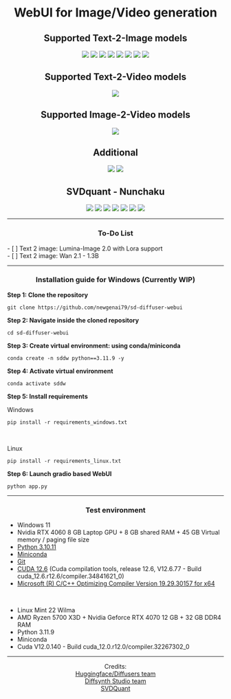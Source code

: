 <h1 align='center'>WebUI for Image/Video generation</h1>

<h2 align='center'>Supported Text-2-Image models</h2>
<div align='center'>
	<a href='https://huggingface.co/Alpha-VLLM/Lumina-Image-2.0'><img src='https://img.shields.io/badge/Lumina_Image_2.0-blue'></a>
    <a href='https://github.com/NVlabs/Sana'><img src='https://img.shields.io/badge/Sana_1K_2K_4K-red'></a>
	<a href='https://github.com/Tencent/HunyuanDiT'><img src='https://img.shields.io/badge/HunyuanDIT-blue'></a>
	<a href='https://github.com/THUDM/CogView3'><img src='https://img.shields.io/badge/CogView_3_Plus-red'></a>
	<a href='https://huggingface.co/Alpha-VLLM/Lumina-Next-SFT-diffusers'><img src='https://img.shields.io/badge/Lumina_Next_SFT-blue'></a>
	<a href='https://github.com/ai-forever/Kandinsky-3'><img src='https://img.shields.io/badge/Kandinsky3-red'></a>
	<a href='https://huggingface.co/fal/AuraFlow-v0.3'><img src='https://img.shields.io/badge/AuraFlow_0.3-blue'></a>
	<a href='https://github.com/Wan-Video/Wan2.1'><img src='https://img.shields.io/badge/Wan_2.1_1.3B-red'></a>
</div>

<h2 align='center'>Supported Text-2-Video models</h2>
<div align='center'>
	<a href='https://github.com/Wan-Video/Wan2.1'><img src='https://img.shields.io/badge/Wan_2.1_1.3B-red'></a>
</div>

<h2 align='center'>Supported Image-2-Video models</h2>
<div align='center'>
    <a href='https://github.com/Lightricks/LTX-Video'><img src='https://img.shields.io/badge/LTX_Video_0.9.1-blue'></a>
</div>

<!--h2 align='center'>Supported Video-2-Video models</h2>
<div align='center'>
    <a href='https://github.com/THUDM/CogVideo'><img src='https://img.shields.io/badge/CogVideoX-blue'></a>
	<a href='https://huggingface.co/alibaba-pai/CogVideoX-Fun-V1.1-5b-Pose'><img src='https://img.shields.io/badge/CogVideoX_Fun_Pose-red'></a>
</div-->
<h2 align='center'>Additional</h2>
<div align='center'>
    <img src='https://img.shields.io/badge/Video_interpolation+upscaler-blue'></a>
	<img src='https://img.shields.io/badge/Image_generation_info-red'></a>
</div>

<h2 align='center'>SVDquant - Nunchaku</h2>
<div align='center'>
    <img src='https://img.shields.io/badge/Flux.1_dev-blue'>
	<img src='https://img.shields.io/badge/Flux.1_schnell-red'>
	<img src='https://img.shields.io/badge/Flux.1_dev_Canny-blue'>
	<img src='https://img.shields.io/badge/Flux.1_dev_Depth-red'>
	<img src='https://img.shields.io/badge/Flux.1_dev_Fill-blue'>
	<img src='https://img.shields.io/badge/Flux.1_dev_Redux-red'>
	<a href='https://huggingface.co/shuttleai/shuttle-jaguar'><img src='https://img.shields.io/badge/Shuttle_jaguar-blue'></a>
</div>
<hr />

<!--p align="center">
    <img src="https://huggingface.co/datasets/newgenai79/Windows_wheels/resolve/main/img/1.png" width="800"/>
    <img src="https://huggingface.co/datasets/newgenai79/Windows_wheels/resolve/main/img/2.png" width="800"/>
    <img src="https://huggingface.co/datasets/newgenai79/Windows_wheels/resolve/main/img/3.png" width="800"/>
<p>
<hr /-->


<h3 align='center'>To-Do List</h3>
- [ ] Text 2 image: Lumina-Image 2.0 with Lora support<br />
- [ ] Text 2 image: Wan 2.1 - 1.3B<br />

<hr />
<h3 align='center'>Installation guide for Windows (Currently WIP)</h3>

<b>Step 1: Clone the repository</b>
```	
git clone https://github.com/newgenai79/sd-diffuser-webui
```

<b>Step 2: Navigate inside the cloned repository</b>
```	
cd sd-diffuser-webui
```

<b>Step 3: Create virtual environment: using conda/miniconda</b>

```	
conda create -n sddw python==3.11.9 -y
```
<b>Step 4: Activate virtual environment</b>
```	
conda activate sddw
```

<b>Step 5: Install requirements</b>

Windows
```
pip install -r requirements_windows.txt
```

<br />

Linux
```
pip install -r requirements_linux.txt
```

<b>Step 6: Launch gradio based WebUI</b>
```	
python app.py
```

<hr />
<h3 align='center'>Test environment</h3>
<ul>
	<li>Windows 11</li>
	<li>Nvidia RTX 4060 8 GB Laptop GPU + 8 GB shared RAM + 45 GB Virtual memory / paging file size</li>
	<li><a href="https://www.python.org/downloads/release/python-31011/" target="_blank">Python 3.10.11</a></li>
	<li><a href="https://docs.anaconda.com/miniconda/" target="_blank">Miniconda</a></li>
	<li><a href="https://git-scm.com/" target="_blank">Git</a></li>
	<li><a href="https://developer.nvidia.com/cuda-downloads" target="_blank">CUDA 12.6</a> (Cuda compilation tools, release 12.6, V12.6.77 - Build cuda_12.6.r12.6/compiler.34841621_0)</li>
	<li><a href="https://visualstudio.microsoft.com/vs/community/" target="_blank">Microsoft (R) C/C++ Optimizing Compiler Version 19.29.30157 for x64</a></li>
</ul>
<br />
<ul>
	<li>Linux Mint 22 Wilma</li>
	<li>AMD Ryzen 5700 X3D + Nvidia Geforce RTX 4070 12 GB + 32 GB DDR4 RAM</li>
	<li>Python 3.11.9</li>
	<li>Miniconda</li>
	<li>Cuda V12.0.140 - Build cuda_12.0.r12.0/compiler.32267302_0</li>
</ul>
<hr />
<div align='center'>
Credits: 
<br />
<a href='https://github.com/huggingface/diffusers' target='_blank'>Huggingface/Diffusers team</a>
<br />
<a href='https://github.com/modelscope/DiffSynth-Studio' target='_blank'>Diffsynth Studio team</a>
<br />
<a href='https://github.com/mit-han-lab/nunchaku' target='_blank'>SVDQuant</a>
<br />
</div>
